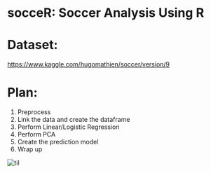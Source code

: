 # socceR: Soccer Analysis Using R

# Dataset:

https://www.kaggle.com/hugomathien/soccer/version/9 

# Plan:

1. Preprocess
2. Link the data and create the dataframe
3. Perform Linear/Logistic Regression
4. Perform PCA
5. Create the prediction model
6. Wrap up

![til](https://raw.githubusercontent.com/assemzh/Soccer_Analysis/edit/main/home_adv.gif)
